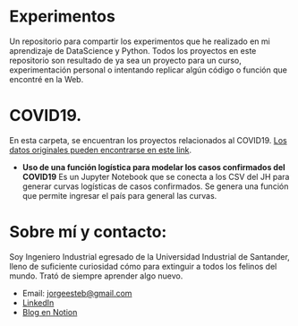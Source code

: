 # Experimentos
Un repositorio para compartir los experimentos que he realizado en mi aprendizaje de DataScience y Python. Todos los proyectos en este repositorio son resultado de ya sea un proyecto para un curso, experimentación personal o intentando replicar algún código o función que encontré en la Web.

# COVID19.

En esta carpeta, se encuentran los proyectos relacionados al COVID19. [Los datos originales pueden encontrarse en este link](https://github.com/CSSEGISandData/COVID-19). 
* **Uso de una función logística para modelar los casos confirmados del COVID19**
Es un Jupyter Notebook que se conecta a los CSV del JH para generar curvas logísticas de casos confirmados. Se genera una función que permite ingresar el país para general las curvas.

# Sobre mí y contacto:

Soy Ingeniero Industrial egresado de la Universidad Industrial de Santander, lleno de suficiente curiosidad cómo para extinguir a todos los felinos del mundo. Trató de siempre aprender algo nuevo.

* Email: jorgeesteb@gmail.com
* [LinkedIn](https://www.linkedin.com/in/jorge-esteban-caballero-rodr%C3%ADguez/)
* [Blog en Notion](https://www.notion.so/Jorge-E-Caballero-R-5fe3fd2a38ec4d4aa53dea129b96e234)
